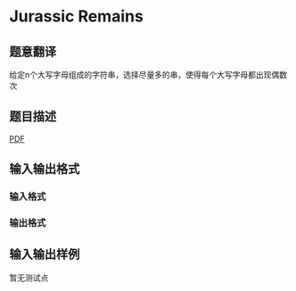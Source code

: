 # Jurassic Remains

## 题意翻译

给定n个大写字母组成的字符串，选择尽量多的串，使得每个大写字母都出现偶数次

## 题目描述

[problemUrl]: https://uva.onlinejudge.org/index.php?option=com_onlinejudge&Itemid=8&category=446&page=show_problem&problem=4072

[PDF](https://uva.onlinejudge.org/external/13/p1326.pdf)

## 输入输出格式

### 输入格式

### 输出格式

## 输入输出样例

暂无测试点

